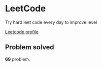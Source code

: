 # LeetCode

Try hard leet code every day to improve level

[ Leetcode profile ](https://leetcode.com/u/orgball2608/)

## Problem solved

**69** problem.
